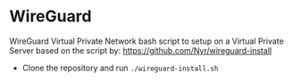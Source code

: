# WireGuard
WireGuard Virtual Private Network bash script to setup on a Virtual Private Server based on the script by: https://github.com/Nyr/wireguard-install

- Clone the repository and run `./wireguard-install.sh`
